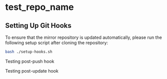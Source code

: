 # test_repo_name


## Setting Up Git Hooks

To ensure that the mirror repository is updated automatically, please run the following setup script after cloning the repository:

```sh
bash ./setup-hooks.sh
```


Testing post-push hook

Testing post-update hook

